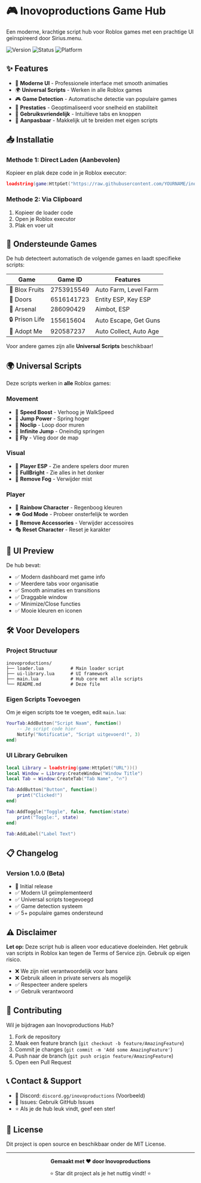 # 🎮 Inovoproductions Game Hub

Een moderne, krachtige script hub voor Roblox games met een prachtige UI geïnspireerd door Sirius.menu.

![Version](https://img.shields.io/badge/version-1.0.0-blue.svg)
![Status](https://img.shields.io/badge/status-beta-orange.svg)
![Platform](https://img.shields.io/badge/platform-Roblox-red.svg)

## ✨ Features

- 🎨 **Moderne UI** - Professionele interface met smooth animaties
- 🌍 **Universal Scripts** - Werken in alle Roblox games
- 🎮 **Game Detection** - Automatische detectie van populaire games
- 🚀 **Prestaties** - Geoptimaliseerd voor snelheid en stabiliteit
- 📱 **Gebruiksvriendelijk** - Intuïtieve tabs en knoppen
- 🔧 **Aanpasbaar** - Makkelijk uit te breiden met eigen scripts

## 📥 Installatie

### Methode 1: Direct Laden (Aanbevolen)

Kopieer en plak deze code in je Roblox executor:

```lua
loadstring(game:HttpGet("https://raw.githubusercontent.com/YOURNAME/inovoproductions/main/loader.lua"))()
```

### Methode 2: Via Clipboard

1. Kopieer de loader code
2. Open je Roblox executor
3. Plak en voer uit

## 🎯 Ondersteunde Games

De hub detecteert automatisch de volgende games en laadt specifieke scripts:

| Game | Game ID | Features |
|------|---------|----------|
| 🌊 Blox Fruits | 2753915549 | Auto Farm, Level Farm |
| 🚪 Doors | 6516141723 | Entity ESP, Key ESP |
| 🔫 Arsenal | 286090429 | Aimbot, ESP |
| 🔒 Prison Life | 155615604 | Auto Escape, Get Guns |
| 🐾 Adopt Me | 920587237 | Auto Collect, Auto Age |

Voor andere games zijn alle **Universal Scripts** beschikbaar!

## 🌍 Universal Scripts

Deze scripts werken in **alle** Roblox games:

### Movement
- 💨 **Speed Boost** - Verhoog je WalkSpeed
- 🦘 **Jump Power** - Spring hoger
- 👻 **Noclip** - Loop door muren
- 🌟 **Infinite Jump** - Oneindig springen
- 🚁 **Fly** - Vlieg door de map

### Visual
- 📍 **Player ESP** - Zie andere spelers door muren
- 🔆 **FullBright** - Zie alles in het donker
- 🎯 **Remove Fog** - Verwijder mist

### Player
- 🎨 **Rainbow Character** - Regenboog kleuren
- 👁️ **God Mode** - Probeer onsterfelijk te worden
- 🎒 **Remove Accessories** - Verwijder accessoires
- 🎭 **Reset Character** - Reset je karakter

## 🎨 UI Preview

De hub bevat:
- ✅ Modern dashboard met game info
- ✅ Meerdere tabs voor organisatie
- ✅ Smooth animaties en transitions
- ✅ Draggable window
- ✅ Minimize/Close functies
- ✅ Mooie kleuren en iconen

## 🛠️ Voor Developers

### Project Structuur

```
inovoproductions/
├── loader.lua          # Main loader script
├── ui-library.lua      # UI framework
├── main.lua            # Hub core met alle scripts
└── README.md           # Deze file
```

### Eigen Scripts Toevoegen

Om je eigen scripts toe te voegen, edit `main.lua`:

```lua
YourTab:AddButton("Script Naam", function()
    -- Je script code hier
    Notify("Notificatie", "Script uitgevoerd!", 3)
end)
```

### UI Library Gebruiken

```lua
local Library = loadstring(game:HttpGet("URL"))()
local Window = Library:CreateWindow("Window Title")
local Tab = Window:CreateTab("Tab Name", "🔥")

Tab:AddButton("Button", function()
    print("Clicked!")
end)

Tab:AddToggle("Toggle", false, function(state)
    print("Toggle:", state)
end)

Tab:AddLabel("Label Text")
```

## 📋 Changelog

### Version 1.0.0 (Beta)
- 🎉 Initial release
- ✅ Modern UI geïmplementeerd
- ✅ Universal scripts toegevoegd
- ✅ Game detection systeem
- ✅ 5+ populaire games ondersteund

## ⚠️ Disclaimer

**Let op:** Deze script hub is alleen voor educatieve doeleinden. Het gebruik van scripts in Roblox kan tegen de Terms of Service zijn. Gebruik op eigen risico.

- ❌ We zijn niet verantwoordelijk voor bans
- ❌ Gebruik alleen in private servers als mogelijk
- ✅ Respecteer andere spelers
- ✅ Gebruik verantwoord

## 🤝 Contributing

Wil je bijdragen aan Inovoproductions Hub?

1. Fork de repository
2. Maak een feature branch (`git checkout -b feature/AmazingFeature`)
3. Commit je changes (`git commit -m 'Add some AmazingFeature'`)
4. Push naar de branch (`git push origin feature/AmazingFeature`)
5. Open een Pull Request

## 📞 Contact & Support

- 💬 Discord: `discord.gg/inovoproductions` (Voorbeeld)
- 🐛 Issues: Gebruik GitHub Issues
- ⭐ Als je de hub leuk vindt, geef een ster!

## 📜 License

Dit project is open source en beschikbaar onder de MIT License.

---

<div align="center">

**Gemaakt met ❤️ door Inovoproductions**

⭐ Star dit project als je het nuttig vindt! ⭐

</div>

